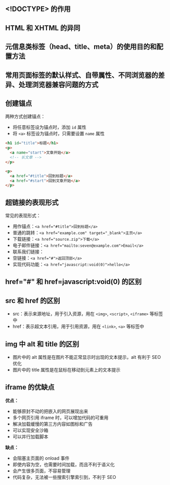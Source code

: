 ## <!DOCTYPE> 的作用


## HTML 和 XHTML 的异同


## 元信息类标签（head、title、meta）的使用目的和配置方法


## 常用页面标签的默认样式、自带属性、不同浏览器的差异、处理浏览器兼容问题的方式


## 创建锚点

两种方式创建锚点：
+ 将任意标签设为锚点时，添加 `id` 属性
+ 将 `<a>` 标签设为锚点时，只需要设置 `name` 属性

```html
<h1 id="title">标题</h1>
<p>
  <a name="start">文章开始</a>
  <!-- 长文章 -->
</p>

<p>
  <a href="#title">回到标题</a>
  <a href="#start">回到文章开始</a>
</p>
```

## 超链接的表现形式

常见的表现形式：
+ 用作锚点：`<a href="#title">回到标题</a>`
+ 普通的跳转：`<a href="example.com" target="_blank">主页</a>`
+ 下载链接：`<a href="source.zip">下载</a>`
+ 电子邮件链接：`<a href="mailto:seven@example.com">Email</a>`
+ 联系我们链接：
+ 空链接：`<a href="#">返回顶部</a>`
+ 实现代码功能：`<a href="javascript:void(0)">hello</a>`

## href="#" 和 href=javascript:void(0) 的区别


## src 和 href 的区别

+ src：表示来源地址，用于引入资源，用在 `<img>`, `<script>`, `<iframe>` 等标签中
+ href：表示超文本引用，用于引用资源，用在 `<link>`, `<a>` 等标签中

## img 中 alt 和 title 的区别

+ 图片中的 alt 属性是在图片不能正常显示时出现的文本提示，alt 有利于 SEO 优化
+ 图片中的 title 属性是在鼠标在移动到元素上的文本提示

## iframe 的优缺点

**优点：**
+ 能够原封不动的把嵌入的网页展现出来
+ 多个网页引用 iframe 时，可以增加代码的可重用
+ 解决加载缓慢的第三方内容如图标和广告
+ 可以实现安全沙箱
+ 可以并行加载脚本

**缺点：**
+ 会阻塞主页面的 onload 事件
+ 即使内容为空，也需要时间加载，而且不利于语义化
+ 会产生很多页面，不容易管理
+ 代码复杂，无法被一些搜索引擎索引到，不利于 SEO